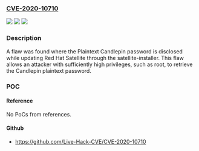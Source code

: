 ### [CVE-2020-10710](https://cve.mitre.org/cgi-bin/cvename.cgi?name=CVE-2020-10710)
![](https://img.shields.io/static/v1?label=Product&message=foreman-installer&color=blue)
![](https://img.shields.io/static/v1?label=Version&message=foreman-installer%201.24.1.22%20&color=brightgreen)
![](https://img.shields.io/static/v1?label=Vulnerability&message=CWE-522&color=brightgreen)

### Description

A flaw was found where the Plaintext Candlepin password is disclosed while updating Red Hat Satellite through the satellite-installer. This flaw allows an attacker with sufficiently high privileges, such as root, to retrieve the Candlepin plaintext password.

### POC

#### Reference
No PoCs from references.

#### Github
- https://github.com/Live-Hack-CVE/CVE-2020-10710

